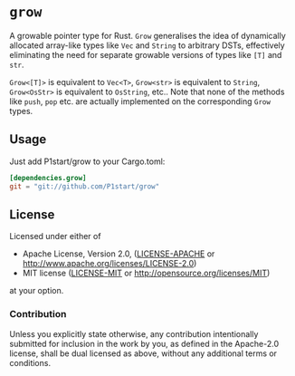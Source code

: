 `grow`
======

A growable pointer type for Rust. `Grow` generalises the idea of dynamically
allocated array-like types like `Vec` and `String` to arbitrary DSTs,
effectively eliminating the need for separate growable versions of types like
`[T]` and `str`.

`Grow<[T]>` is equivalent to `Vec<T>`, `Grow<str>` is equivalent to `String`,
`Grow<OsStr>` is equivalent to `OsString`, etc.. Note that none of the methods
like `push`, `pop` etc. are actually implemented on the corresponding `Grow`
types.

Usage
-----

Just add P1start/grow to your Cargo.toml:

```toml
[dependencies.grow]
git = "git://github.com/P1start/grow"
```

## License

Licensed under either of

 * Apache License, Version 2.0, ([LICENSE-APACHE](LICENSE-APACHE) or http://www.apache.org/licenses/LICENSE-2.0)
 * MIT license ([LICENSE-MIT](LICENSE-MIT) or http://opensource.org/licenses/MIT)

at your option.

### Contribution

Unless you explicitly state otherwise, any contribution intentionally
submitted for inclusion in the work by you, as defined in the Apache-2.0
license, shall be dual licensed as above, without any additional terms or
conditions.

